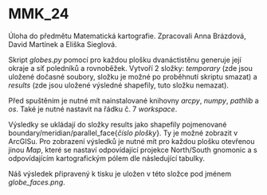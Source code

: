 # MMK_24
Úloha do předmětu Matematická kartografie. Zpracovali Anna Brázdová, David Martínek a Eliška Sieglová.

Skript _globes.py_ pomocí pro každou plošku dvanáctistěnu generuje její okraje a síť poledníků a rovnoběžek. Vytvoří 2 složky: _temporary_ (zde jsou uložené dočasné soubory, složku je možné po proběhnutí skriptu smazat) a _results_ (zde jsou uložené výsledné shapefily, tuto složku nemazat).

Před spuštěním je nutné mít nainstalované knihovny _arcpy_, _numpy_, _pathlib_ a _os_. Také je nutné nastavit na řádku č. 7 _workspace_.

Výsledky se ukládají do složky results jako shapefily pojmenované boundary/meridian/parallel_face{_číslo plošky_}. Ty je možné zobrazit v ArcGISu. Pro zobrazení výsledků je nutné mít pro každou plošku otevřenou jinou _Map_, které se nastaví odpovídající projekce North/South gnomonic a s odpovídajícím kartografickým pólem dle následující tabulky.






Náš výsledek připravený k tisku je uložen v této složce pod jménem _globe_faces.png_.
